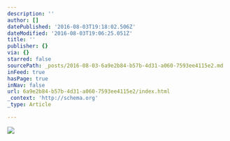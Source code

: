 ```yaml
---
description: ''
author: []
datePublished: '2016-08-03T19:18:02.506Z'
dateModified: '2016-08-03T19:06:25.051Z'
title: ''
publisher: {}
via: {}
starred: false
sourcePath: _posts/2016-08-03-6a9e2b84-b57b-4d31-a060-7593ee4115e2.md
inFeed: true
hasPage: true
inNav: false
url: 6a9e2b84-b57b-4d31-a060-7593ee4115e2/index.html
_context: 'http://schema.org'
_type: Article

---
```

![](https://the-grid-user-content.s3-us-west-2.amazonaws.com/e00e935b-2ba6-4bbb-8d9d-68757c5ed8f2.png)